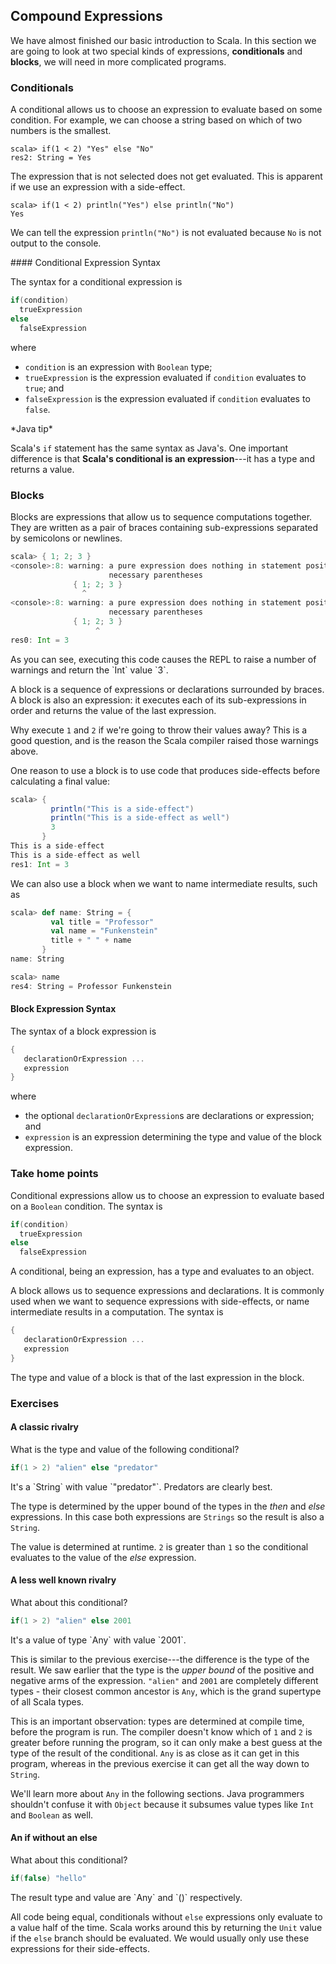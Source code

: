 ## Compound Expressions

We have almost finished our basic introduction to Scala. In this section we are going to look at two special kinds of expressions, **conditionals** and **blocks**, we will need in more complicated programs.

### Conditionals

A conditional allows us to choose an expression to evaluate based on some condition. For example, we can choose a string based on which of two numbers is the smallest.

~~~
scala> if(1 < 2) "Yes" else "No"
res2: String = Yes
~~~

The expression that is not selected does not get evaluated. This is apparent if we use an expression with a side-effect.

~~~
scala> if(1 < 2) println("Yes") else println("No")
Yes
~~~

We can tell the expression `println("No")` is not evaluated because `No` is not output to the console.

<div class="callout callout-info">
#### Conditional Expression Syntax

The syntax for a conditional expression is

~~~ scala
if(condition)
  trueExpression
else
  falseExpression
~~~

where

- `condition` is an expression with `Boolean` type;
- `trueExpression` is the expression evaluated if `condition` evaluates to `true`; and
- `falseExpression` is the expression evaluated if `condition` evaluates to `false`.
</div>



<div class="callout callout-info">
*Java tip*

Scala's `if` statement has the same syntax as Java's. One important difference is that **Scala's conditional is an expression**---it has a type and returns a value.
</div>


### Blocks

Blocks are expressions that allow us to sequence computations together. They are written as a pair of braces containing sub-expressions separated by semicolons or newlines.

~~~ scala
scala> { 1; 2; 3 }
<console>:8: warning: a pure expression does nothing in statement position; you may be omitting       ↩
                      necessary parentheses
              { 1; 2; 3 }
                ^
<console>:8: warning: a pure expression does nothing in statement position; you may be omitting       ↩
                      necessary parentheses
              { 1; 2; 3 }
                   ^
res0: Int = 3
~~~

<div class="callout callout-info">
As you can see, executing this code causes the REPL to raise a number of warnings and return the `Int` value `3`.

A block is a sequence of expressions or declarations surrounded by braces. A block is also an expression: it executes each of its sub-expressions in order and returns the value of the last expression.

Why execute `1` and `2` if we're going to throw their values away? This is a good question, and is the reason the Scala compiler raised those warnings above.
</div>

One reason to use a block is to use code that produces side-effects before calculating a final value:

~~~ scala
scala> {
         println("This is a side-effect")
         println("This is a side-effect as well")
         3
       }
This is a side-effect
This is a side-effect as well
res1: Int = 3
~~~

We can also use a block when we want to name intermediate results, such as

~~~ scala
scala> def name: String = {
         val title = "Professor"
         val name = "Funkenstein"
         title + " " + name
       }
name: String

scala> name
res4: String = Professor Funkenstein
~~~

<div class="callout callout-info">

#### Block Expression Syntax

The syntax of a block expression is

~~~ scala
{
   declarationOrExpression ...
   expression
}
~~~

where

- the optional `declarationOrExpression`s are declarations or expression; and
- `expression` is an expression determining the type and value of the block expression.
</div>

### Take home points

Conditional expressions allow us to choose an expression to evaluate based on a `Boolean` condition. The syntax is

~~~ scala
if(condition)
  trueExpression
else
  falseExpression
~~~

A conditional, being an expression, has a type and evaluates to an object.


A block allows us to sequence expressions and declarations. It is commonly used when we want to sequence expressions with side-effects, or name intermediate results in a computation. The syntax is

~~~ scala
{
   declarationOrExpression ...
   expression
}
~~~

The type and value of a block is that of the last expression in the block.


### Exercises

#### A classic rivalry

What is the type and value of the following conditional?

~~~ scala
if(1 > 2) "alien" else "predator"
~~~

<div class="solution">
  It's a `String` with value `"predator"`. Predators are clearly best.

  The type is determined by the upper bound of the types in the *then* and *else* expressions. In this case both expressions are `Strings` so the result is also a `String`.

  The value is determined at runtime. `2` is greater than `1` so the conditional evaluates to the value of the *else* expression.
</div>

#### A less well known rivalry

What about this conditional?

~~~ scala
if(1 > 2) "alien" else 2001
~~~

<div class="solution">
It's a value of type `Any` with value `2001`.

This is similar to the previous exercise---the difference is the type of the result. We saw earlier that the type is the *upper bound* of the positive and negative arms of the expression. `"alien"` and `2001` are completely different types - their closest common ancestor is `Any`, which is the grand supertype of all Scala types.

This is an important observation: types are determined at compile time, before the program is run. The compiler doesn't know which of `1` and `2` is greater before running the program, so it can only make a best guess at the type of the result of the conditional. `Any` is as close as it can get in this program, whereas in the previous exercise it can get all the way down to `String`.

We'll learn more about `Any` in the following sections. Java programmers shouldn't confuse it with `Object` because it subsumes value types like `Int` and `Boolean` as well.
</div>

#### An if without an else

What about this conditional?

~~~ scala
if(false) "hello"
~~~

<div class="solution">
The result type and value are `Any` and `()` respectively.

All code being equal, conditionals without `else` expressions only evaluate to a value half of the time. Scala works around this by returning the `Unit` value if the `else` branch should be evaluated. We would usually only use these expressions for their side-effects.
</div>
